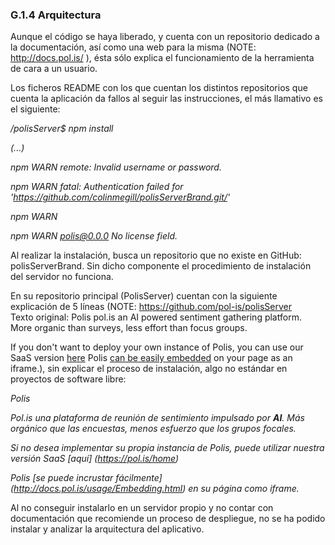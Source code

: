 ### G.1.4 Arquitectura

Aunque el código se haya liberado, y cuenta con un repositorio dedicado a la documentación, así como una web para la misma (NOTE:  http://docs.pol.is/ ), ésta sólo explica el funcionamiento de la herramienta de cara a un usuario. 

Los ficheros README con los que cuentan los distintos repositorios que cuenta la aplicación da fallos al seguir las instrucciones, el más llamativo es el siguiente: 

*/polisServer$ npm install*

*(...)*

*npm WARN remote: Invalid username or password.*

*npm WARN fatal: Authentication failed for 'https://github.com/colinmegill/polisServerBrand.git/'*

*npm WARN*

*npm WARN polis@0.0.0 No license field.*

Al realizar la instalación, busca un repositorio que no existe en GitHub: polisServerBrand. Sin dicho componente el procedimiento de instalación del servidor no funciona. 

En su repositorio principal (PolisServer) cuentan con la siguiente explicación de 5 líneas (NOTE:  https://github.com/pol-is/polisServer  
Texto original: 
 Polispol.is an AI powered sentiment gathering platform. More organic than surveys, less effort than focus groups.If you don't want to deploy your own instance of Polis, you can use our SaaS version [here](https://pol.is/home)Polis [can be easily embedded](http://docs.pol.is/usage/Embedding.html) on your page as an iframe.), sin explicar el proceso de instalación, algo no estándar en proyectos de software libre: 

*Polis*

*Pol.is una plataforma de reunión de sentimiento impulsado por **AI**. Más orgánico que las encuestas, menos esfuerzo que los grupos focales.*

*Si no desea implementar su propia instancia de Polis, puede utilizar nuestra versión SaaS [aquí] (https://pol.is/home)*

*Polis [se puede incrustar fácilmente] (http://docs.pol.is/usage/Embedding.html) en su página como iframe.*

Al no conseguir instalarlo en un servidor propio y no contar con documentación que recomiende un proceso de despliegue, no se ha podido instalar y analizar la arquitectura del aplicativo. 



